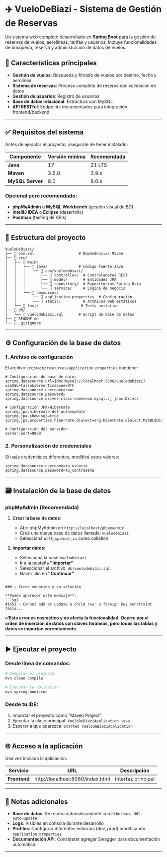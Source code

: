 # ✈️ VueloDeBiazi - Sistema de Gestión de Reservas

Un sistema web completo desarrollado en **Spring Boot** para la gestión de reservas de vuelos, aerolíneas, tarifas y usuarios. Incluye funcionalidades de búsqueda, reserva y administración de datos de vuelos.

## 🚀 Características principales

- **Gestión de vuelos**: Búsqueda y filtrado de vuelos por destino, fecha y aerolínea
- **Sistema de reservas**: Proceso completo de reserva con validación de datos
- **Gestión de usuarios**: Registro de usuarios
- **Base de datos relacional**: Estructura con MySQL
- **API RESTful**: Endpoints documentados para integración frontend/backend

---

## ✅ Requisitos del sistema

Antes de ejecutar el proyecto, asegurate de tener instalado:

| Componente | Versión mínima | Recomendada |
|------------|----------------|-------------|
| **Java** | 17 | 21 LTS |
| **Maven** | 3.6.0 | 3.9.x |
| **MySQL Server** | 8.0 | 8.0.x |

### Opcional pero recomendado:
- **phpMyAdmin** o **MySQL Workbench** (gestión visual de BD)
- **IntelliJ IDEA** o **Eclipse** (desarrollo)
- **Postman** (testing de APIs)

---

## 📁 Estructura del proyecto

```
VueloDeBiazi/
├── 📄 pom.xml                    # Dependencias Maven
├── 📂 src/
│   ├── 📂 main/
│   │   ├── 📂 java/              # Código fuente Java
│   │   │   └── 📂 com/vuelodebiazi/
│   │   │       ├── 📂 controller/  # Controladores REST
│   │   │       ├── 📂 model/       # Entidades JPA
│   │   │       ├── 📂 repository/  # Repositorios Spring Data
│   │   │       └── 📂 service/     # Lógica de negocio
│   │   └── 📂 resources/
│   │       ├── 📄 application.properties  # Configuración
│   │       └── 📂 static/          # Archivos web estáticos
│   └── 📂 test/                   # Tests unitarios
├── 📂 db/
│   └── 📄 vuelodebiazi.sql       # Script de base de datos
├── 📄 README.md
└── 📄 .gitignore
```

---

## ⚙️ Configuración de la base de datos

### 1. Archivo de configuración

El archivo `src/main/resources/application.properties` contiene:

```properties
# Configuración de base de datos
spring.datasource.url=jdbc:mysql://localhost:3306/vuelodebiazi?useSSL=false&serverTimezone=UTC
spring.datasource.username=root
spring.datasource.password=
spring.datasource.driver-class-name=com.mysql.cj.jdbc.Driver

# Configuración JPA/Hibernate
spring.jpa.hibernate.ddl-auto=update
spring.jpa.show-sql=true
spring.jpa.properties.hibernate.dialect=org.hibernate.dialect.MySQL8Dialect

# Configuración del servidor
server.port=8080
```

### 2. Personalización de credenciales

Si usás credenciales diferentes, modificá estos valores:

```properties
spring.datasource.username=tu_usuario
spring.datasource.password=tu_contraseña
```

---

## 🗃️ Instalación de la base de datos

### phpMyAdmin (Recomendada)

1. **Crear la base de datos**:
   - Abrí phpMyAdmin en `http://localhost/phpmyadmin`
   - Creá una nueva base de datos llamada: `vuelodebiazi`
   - Seleccioná `utf8_spanish_ci` como collation

2. **Importar datos**:
   - Seleccioná la base `vuelodebiazi`
   - Ir a la pestaña **"Importar"**
   - Seleccionar el archivo: `db/vuelodebiazi.sql`
   - Hacer clic en **"Continuar"**

```

### ⚠️ Error conocido y su solución

**Puede aparecer este mensaje**:
```sql
#1452 - Cannot add or update a child row: a foreign key constraint fails...
```

**✅Este error es cosmético y no afecta la funcionalidad. Ocurre por el orden de inserción de datos con claves foráneas, pero todas las tablas y datos se importan correctamente.**

---

## ▶️ Ejecutar el proyecto

### Desde línea de comandos:

```bash
# Compilar el proyecto
mvn clean compile

# Ejecutar la aplicación
mvn spring-boot:run
```

### Desde tu IDE:

1. Importar el proyecto como "Maven Project"
2. Ejecutar la clase principal: `VueloDeBiaziApplication.java`
3. Esperar a que aparezca: `Started VueloDeBiaziApplication`

---

## 🌐 Acceso a la aplicación

Una vez iniciada la aplicación:

| Servicio | URL | Descripción |
|----------|-----|-------------|
| **Frontend** | http://localhost:8080/index.html | Interfaz principal |

---

## 📝 Notas adicionales

- **Base de datos**: Se recrea automáticamente con `hibernate.ddl-auto=update`
- **Logs**: Visibles en consola durante desarrollo
- **Profiles**: Configurar diferentes entornos (dev, prod) modificando `application.properties`
- **Documentación API**: Considerar agregar Swagger para documentación automática

---
